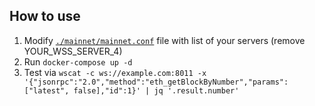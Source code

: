 ## How to use

1. Modify [`./mainnet/mainnet.conf`](./mainnet/mainnet.conf) file with list of your servers (remove YOUR_WSS_SERVER_4)
2. Run `docker-compose up -d`
3. Test via
`wscat -c ws://example.com:8011 -x '{"jsonrpc":"2.0","method":"eth_getBlockByNumber","params":["latest", false],"id":1}' | jq '.result.number'`